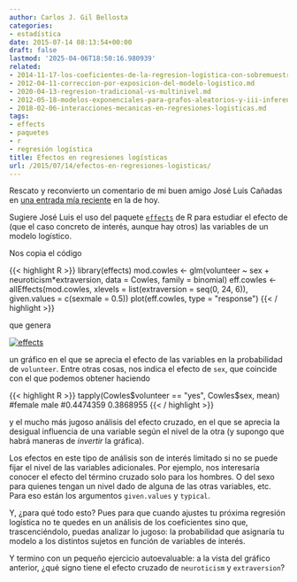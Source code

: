 ```yaml
---
author: Carlos J. Gil Bellosta
categories:
- estadística
date: 2015-07-14 08:13:54+00:00
draft: false
lastmod: '2025-04-06T18:50:16.980939'
related:
- 2014-11-17-los-coeficientes-de-la-regresion-logistica-con-sobremuestreo.md
- 2012-04-11-correccion-por-exposicion-del-modelo-logistico.md
- 2020-04-13-regresion-tradicional-vs-multinivel.md
- 2012-05-18-modelos-exponenciales-para-grafos-aleatorios-y-iii-inferencia.md
- 2018-02-06-interacciones-mecanicas-en-regresiones-logisticas.md
tags:
- effects
- paquetes
- r
- regresión logística
title: Efectos en regresiones logísticas
url: /2015/07/14/efectos-en-regresiones-logisticas/
---
```


Rescato y reconvierto un comentario de mi buen amigo José Luis Cañadas en [una entrada mía reciente](http://www.datanalytics.com/2015/07/06/una-interpretacion-rapida-y-sucia-de-los-coeficientes-de-la-regresion-logistica/) en la de hoy.

Sugiere José Luis el uso del paquete [`effects`](http://cran.r-project.org/web/packages/effects/index.html) de R para estudiar el efecto de (que el caso concreto de interés, aunque hay otros) las variables de un modelo logístico.

Nos copia el código

{{< highlight R >}}
library(effects)
mod.cowles <- glm(volunteer ~ sex + neuroticism*extraversion,
    data = Cowles, family = binomial)
eff.cowles <- allEffects(mod.cowles,
    xlevels = list(extraversion = seq(0, 24, 6)),
    given.values = c(sexmale = 0.5))
plot(eff.cowles, type = "response")
{{< / highlight >}}


que genera

[![effects](/wp-uploads/2015/07/effects.png#center)
](/wp-uploads/2015/07/effects.png#center)

un gráfico en el que se aprecia el efecto de las variables en la probabilidad de `volunteer`. Entre otras cosas, nos indica el efecto de `sex`, que coincide con el que podemos obtener haciendo


{{< highlight R >}}
tapply(Cowles$volunteer == "yes", Cowles$sex, mean)
#female      male
#0.4474359 0.3868955
{{< / highlight >}}

y el mucho más jugoso análisis del efecto cruzado, en el que se aprecia la desigual influencia de una variable según el nivel de la otra (y supongo que habrá maneras de _invertir_ la gráfica).

Los efectos en este tipo de análisis son de interés limitado si no se puede fijar el nivel de las variables adicionales. Por ejemplo, nos interesaría conocer el efecto del término cruzado solo para los hombres. O del sexo para quienes tengan un nivel dado de alguna de las otras variables, etc. Para eso están los argumentos `given.values` y `typical`.

Y, ¿para qué todo esto? Pues para que cuando ajustes tu próxima regresión logística no te quedes en un análisis de los coeficientes sino que, trascenciéndolo, puedas analizar lo jugoso: la probabilidad que asignaría tu modelo a los distintos sujetos en función de variables de interés.

Y termino con un pequeño ejercicio autoevaluable: a la vista del gráfico anterior, ¿qué signo tiene el efecto cruzado de `neuroticism` y `extraversion`?